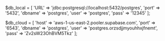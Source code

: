 $db_local = [
    'URL' => 'jdbc:postgresql://localhost:5432/postgres',
'port' => '5432',
'dbname' => 'postgres',
'user' => 'postgres',
'pass' => '12345'
];

$db_cloud = [
    'host' => 'aws-1-us-east-2.pooler.supabase.com',
'port' => '6543',
'dbname' => 'postgres',
'user' => 'postgres.orzsdjjmyouhhxjfnemt',
'pass' => 'Zv2sW23OhBVM5Tkz'
];
